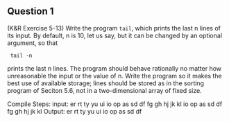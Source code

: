 ## Question 1
(K&R Exercise 5-13) Write the program <code>tail</code>, which prints the last n lines of its input. By default, n is 10, let us say, but it can be changed by an optional argument, so that

<code>    tail -n</code>

prints the last n lines. The program should behave rationally no matter how unreasonable the input or the value of n. Write the program so it makes the best use of available storage; lines should be stored as in the sorting program of Seciton 5.6, not in a two-dimensional array of fixed size.

Compile Steps: 
input:
er
rt
ty
yu
ui
io
op
as
sd
df
fg
gh
hj
jk
kl
io
op
as
sd
df
fg
gh
hj
jk
kl
Output:
er
rt
ty
yu
ui
io
op
as
sd
df
